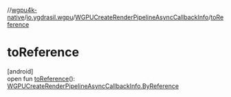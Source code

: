 //[wgpu4k-native](../../../index.md)/[io.ygdrasil.wgpu](../index.md)/[WGPUCreateRenderPipelineAsyncCallbackInfo](index.md)/[toReference](to-reference.md)

# toReference

[android]\
open fun [toReference](to-reference.md)(): [WGPUCreateRenderPipelineAsyncCallbackInfo.ByReference](../../io.ygdrasil.wgpu.android/-w-g-p-u-create-render-pipeline-async-callback-info/-by-reference/index.md)